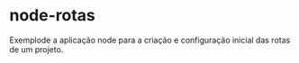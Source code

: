 # node-rotas
Exemplode a aplicação node para a criação e configuração inicial das rotas de um projeto.
